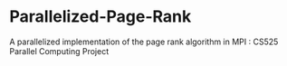 # Parallelized-Page-Rank
A parallelized implementation of the page rank algorithm in MPI : CS525 Parallel Computing Project 
